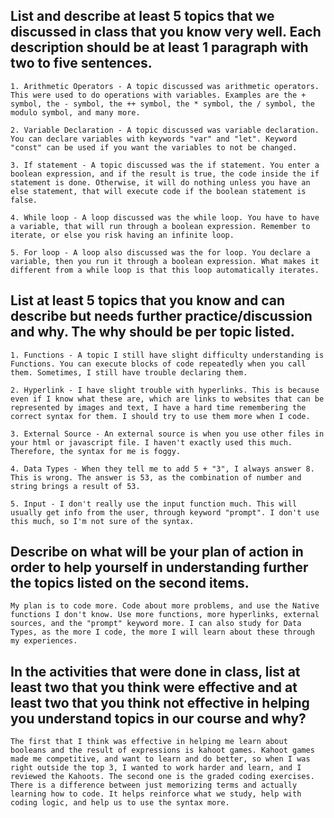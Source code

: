 ## List and describe at least 5 topics that we discussed in class that you know very well. Each description should be at least 1 paragraph with two to five sentences.

    1. Arithmetic Operators - A topic discussed was arithmetic operators. This were used to do operations with variables. Examples are the + symbol, the - symbol, the ++ symbol, the * symbol, the / symbol, the modulo symbol, and many more. 

    2. Variable Declaration - A topic discussed was variable declaration. You can declare variables with keywords "var" and "let". Keyword "const" can be used if you want the variables to not be changed.

    3. If statement - A topic discussed was the if statement. You enter a boolean expression, and if the result is true, the code inside the if statement is done. Otherwise, it will do nothing unless you have an else statement, that will execute code if the boolean statement is false.

    4. While loop - A loop discussed was the while loop. You have to have a variable, that will run through a boolean expression. Remember to iterate, or else you risk having an infinite loop. 

    5. For loop - A loop also discussed was the for loop. You declare a variable, then you run it through a boolean expression. What makes it different from a while loop is that this loop automatically iterates.

## List at least 5 topics that you know and can describe but needs further practice/discussion and why.  The why should be per topic listed.

    1. Functions - A topic I still have slight difficulty understanding is Functions. You can execute blocks of code repeatedly when you call them. Sometimes, I still have trouble declaring them.

    2. Hyperlink - I have slight trouble with hyperlinks. This is because even if I know what these are, which are links to websites that can be represented by images and text, I have a hard time remembering the correct syntax for them. I should try to use them more when I code.

    3. External Source - An external source is when you use other files in your html or javascript file. I haven't exactly used this much. Therefore, the syntax for me is foggy.

    4. Data Types - When they tell me to add 5 + "3", I always answer 8. This is wrong. The answer is 53, as the combination of number and string brings a result of 53.

    5. Input - I don't really use the input function much. This will usually get info from the user, through keyword "prompt". I don't use this much, so I'm not sure of the syntax.


## Describe on what will be your plan of action in order to help yourself in understanding further the topics listed on the second items.

    My plan is to code more. Code about more problems, and use the Native functions I don't know. Use more functions, more hyperlinks, external sources, and the "prompt" keyword more. I can also study for Data Types, as the more I code, the more I will learn about these through my experiences.

## In the activities that were done in class, list at least two that you think were effective and at least two that you think not effective in helping you understand topics in our course and why?

    The first that I think was effective in helping me learn about booleans and the result of expressions is kahoot games. Kahoot games made me competitive, and want to learn and do better, so when I was right outside the top 3, I wanted to work harder and learn, and I reviewed the Kahoots. The second one is the graded coding exercises. There is a difference between just memorizing terms and actually learning how to code. It helps reinforce what we study, help with coding logic, and help us to use the syntax more.
